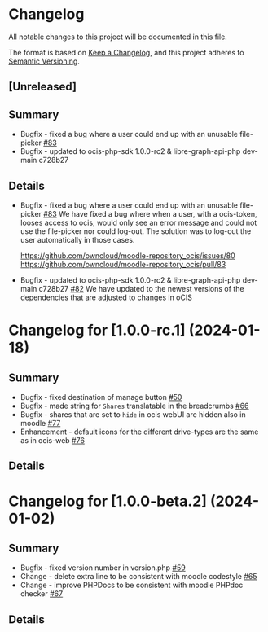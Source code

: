# Changelog

All notable changes to this project will be documented in this file.

The format is based on [Keep a Changelog](https://keepachangelog.com/en/1.0.0/),
and this project adheres to [Semantic Versioning](https://semver.org/spec/v2.0.0.html).

## [Unreleased]

## Summary
* Bugfix - fixed a bug where a user could end up with an unusable file-picker [#83](https://github.com/owncloud/moodle-repository_ocis/pull/83)
* Bugfix - updated to ocis-php-sdk 1.0.0-rc2 & libre-graph-api-php dev-main c728b27

## Details

* Bugfix - fixed a bug where a user could end up with an unusable file-picker [#83](https://github.com/owncloud/moodle-repository_ocis/pull/83)
   We have fixed a bug where when a user, with a ocis-token, looses access to ocis, would only see an error message and could not use the file-picker nor could log-out.
   The solution was to log-out the user automatically in those cases.

   https://github.com/owncloud/moodle-repository_ocis/issues/80
   https://github.com/owncloud/moodle-repository_ocis/pull/83

* Bugfix - updated to ocis-php-sdk 1.0.0-rc2 & libre-graph-api-php dev-main c728b27 [#82](https://github.com/owncloud/moodle-repository_ocis/pull/82)
   We have updated to the newest versions of the dependencies that are adjusted to changes in oCIS

# Changelog for [1.0.0-rc.1] (2024-01-18)

## Summary

* Bugfix - fixed destination of manage button [#50](https://github.com/owncloud/moodle-repository_ocis/issues/50)
* Bugfix - made string for `Shares` translatable in the breadcrumbs [#66](https://github.com/owncloud/moodle-repository_ocis/issues/66)
* Bugfix - shares that are set to `hide` in ocis webUI are hidden also in moodle [#77](https://github.com/owncloud/moodle-repository_ocis/pull/77)
* Enhancement - default icons for the different drive-types are the same as in ocis-web [#76](https://github.com/owncloud/moodle-repository_ocis/pull/76)

## Details

# Changelog for [1.0.0-beta.2] (2024-01-02)

## Summary

* Bugfix - fixed version number in version.php [#59](https://github.com/owncloud/moodle-repository_ocis/pull/59)
* Change - delete extra line to be consistent with moodle codestyle [#65](https://github.com/owncloud/moodle-repository_ocis/pull/65)
* Change - improve PHPDocs to be consistent with moodle PHPdoc checker [#67](https://github.com/owncloud/moodle-repository_ocis/pull/67)

## Details
